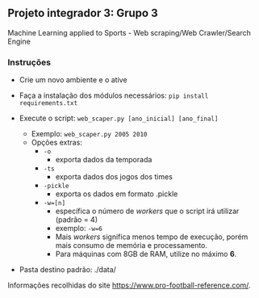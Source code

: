 ## Projeto integrador 3: Grupo 3
Machine Learning applied to Sports - Web scraping/Web Crawler/Search Engine

### Instruções
 - Crie um novo ambiente e o ative
 - Faça a instalação dos módulos necessários: ``` pip install requirements.txt ``` 
 - Execute o script: ``` web_scaper.py [ano_inicial] [ano_final] ```
   - Exemplo:  ``` web_scaper.py 2005 2010 ```
   - Opções extras:
     - ``` -o ```
       - exporta dados da temporada
     - ``` -ts ```
       - exporta dados dos jogos dos times
     - ``` -pickle ```
       - exporta os dados em formato .pickle
     - ``` -w=[n] ```
       - específica o número de <i>workers</i> que o script irá utilizar (padrão = 4)
       - exemplo: ``` -w=6 ```
       - Mais <i>workers</i> significa menos tempo de execução, porém mais consumo de memória e processamento.
       - Para máquinas com 8GB de RAM, utilize no máximo <b>6</b>.

 - Pasta destino padrão: ./data/
 
Informações recolhidas do site https://www.pro-football-reference.com/.
